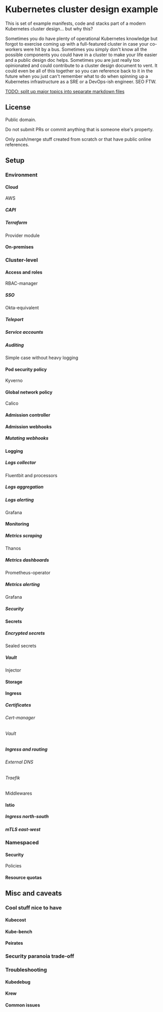 # Kubernetes cluster design example

This is set of example manifests, code and stacks part of a modern Kubernetes cluster design... but why this?

Sometimes you do have plenty of operational Kubernetes knowledge but forgot to exercise coming up with a full-featured cluster in case your co-workers were hit by a bus. Sometimes you simply don't know all the possible components you could have in a cluster to make your life easier and a public design doc helps. Sometimes you are just really too opinionated and could contribute to a cluster design document to vent. It could even be all of this together so you can reference back to it in the future when you just can't remember what to do when spinning up a Kubernetes infrastructure as a SRE or a DevOps-ish engineer. SEO FTW.

[TODO: split up major topics into separate markdown files](https://github.com/caiobegotti/kubernetes-cluster-design-example/issues/1)

## License

Public domain.

Do not submit PRs or commit anything that is someone else's property.

Only push/merge stuff created from scratch or that have public online references.

## Setup

### Environment

#### Cloud

AWS

##### CAPI

##### Terraform

Provider module

#### On-premises

### Cluster-level

#### Access and roles

RBAC-manager

##### SSO

Okta-equivalent

##### Teleport

##### Service accounts

##### Auditing

Simple case without heavy logging

#### Pod security policy

Kyverno

#### Global network policy

Calico

#### Admission controller

#### Admission webhooks

##### Mutating webhooks

#### Logging

##### Logs collector

Fluentbit and processors

##### Logs aggregation

##### Logs alerting

Grafana

#### Monitoring

##### Metrics scraping

Thanos

##### Metrics dashboards

Prometheus-operator

##### Metrics alerting

Grafana

##### Security

#### Secrets

##### Encrypted secrets

Sealed secrets

##### Vault

Injector

#### Storage

#### Ingress

##### Certificates

###### Cert-manager

###### Vault

##### Ingress and routing

###### External DNS

###### Traefik

Middlewares

#### Istio

##### Ingress north-south

##### mTLS east-west

### Namespaced

#### Security

Policies

#### Resource quotas

## Misc and caveats

### Cool stuff nice to have

#### Kubecost

#### Kube-bench

#### Peirates

### Security paranoia trade-off

### Troubleshooting

#### Kubedebug

#### Krew

#### Common issues
